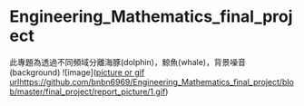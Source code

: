 # Engineering_Mathematics_final_project
此專題為透過不同頻域分離海豚(dolphin)，鯨魚(whale)，背景噪音(background)
![image]([picture or gif url](https://github.com/bnbn6969/Engineering_Mathematics_final_project/blob/master/final_project/report_picture/1.gif)https://github.com/bnbn6969/Engineering_Mathematics_final_project/blob/master/final_project/report_picture/1.gif)
